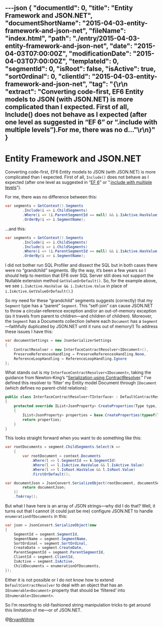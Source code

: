 ---json
{
  "documentId": 0,
  "title": "Entity Framework and JSON.NET",
  "documentShortName": "2015-04-03-entity-framework-and-json-net",
  "fileName": "index.html",
  "path": "./entry/2015-04-03-entity-framework-and-json-net",
  "date": "2015-04-03T07:00:00Z",
  "modificationDate": "2015-04-03T07:00:00Z",
  "templateId": 0,
  "segmentId": 0,
  "isRoot": false,
  "isActive": true,
  "sortOrdinal": 0,
  "clientId": "2015-04-03-entity-framework-and-json-net",
  "tag": "{\r\n  \"extract\": \"Converting code-first, EF6 Entity models to JSON (with JSON.NET) is more complicated than I expected. First of all, Include() does not behave as I expected (after one level as suggested in “EF 6” or “.include with multiple levels”).For me, there was no d...\"\r\n}"
}
---

# Entity Framework and JSON.NET

Converting code-first, EF6 Entity models to JSON (with JSON.NET) is more complicated than I expected. First of all, `Include()` does not behave as I expected (after one level as suggested in “[EF 6](https://entityframework.codeplex.com/workitem/2256)” or “.[include with multiple levels](https://entityframework.codeplex.com/discussions/436875)”).

For me, there was no difference between this:

```cs
var segments = GetContext().Segments
        .Include(i => i.ChildSegments)
        .Where(i => (i.ParentSegmentId == null) && i.IsActive.HasValue && i.IsActive.Value)
        .OrderBy(i => i.SegmentName);
```

…and this:

```cs
var segments = GetContext().Segments
        .Include(i => i.ChildSegments)
        .Include(i => i.ChildSegments)
        .Where(i => (i.ParentSegmentId == null) && i.IsActive.HasValue && i.IsActive.Value)
        .OrderBy(i => i.SegmentName);
```

I did not bother run SQL Profiler and dissect the SQL but in both cases there were no “grandchild” segments. (By the way, it’s been a few years so I should help to mention that EF6 over SQL Server still does not support the Nullable extension method `GetValueOrDefault()`. So, for the example above, we see `i.IsActive.HasValue && i.IsActive.Value` in place of `i.IsActive.GetValueOrDefault()`.)

So my need for these “grandchild” segments suggests (correctly) that my `Segment` type has a “parent” `Segment`. This “self-join” can cause JSON.NET to throw a circular-reference exception and/or an out-of-memory exception (as it travels from parent to children—and children of children). Moreover, the `Segment` has a Documents collection (where each `Document` has a `Segment`—faithfully duplicated by JSON.NET until it runs out of memory!) To address these issues I have this:

```cs
var documentSettings = new JsonSerializerSettings
{
    ContractResolver = new InterfaceContractResolver<IDocument>(),
    PreserveReferencesHandling = PreserveReferencesHandling.None,
    ReferenceLoopHandling = ReferenceLoopHandling.Ignore
};
```

What stands out is my `InterfaceContractResolver<IDocument>`, taking the guidance from Newton-King’s “[Serialization using ContractResolver](http://www.newtonsoft.com/json/help/html/ContractResolver.htm).” I’ve defined this resolver to ‘filter’ my Entity model Document through `IDocument` (which defines no parent-child relations):

```cs
public class InterfaceContractResolver<TInterface> : DefaultContractResolver where TInterface : class
{
    protected override IList<JsonProperty> CreateProperties(Type type, MemberSerialization memberSerialization)
    {
        IList<JsonProperty> properties = base.CreateProperties(typeof(TInterface), memberSerialization);
        return properties;
    }
}
```

This looks straight forward when you want to do something like this:

```cs
var rootDocuments = segment.ChildSegments.Select(k =>
    {
        var rootDocument = context.Documents
            .Where(l => l.SegmentId == k.SegmentId)
            .Where(l => l.IsActive.HasValue && l.IsActive.Value)
            .Where(l => l.IsRoot.HasValue && l.IsRoot.Value)
            .FirstOrDefault();

var documentJson = JsonConvert.SerializeObject(rootDocument, documentSettings);
        return documentJson;
    })
    .ToArray();
```

But what I have here is an array of JSON strings—why did I do that? Well, it turns out that I cannot (it could just be me) configure JSON.NET to handle `enumerationOfDocuments` in this:

```cs
var json = JsonConvert.SerializeObject(new
{
    SegmentId = segment.SegmentId,
    SegmentName = segment.SegmentName,
    SortOrdinal = segment.SortOrdinal,
    CreateDate = segment.CreateDate,
    ParentSegmentId = segment.ParentSegmentId,
    ClientId = segment.ClientId,
    IsActive = segment.IsActive,
    ChildDocuments = enumerationOfDocuments,
});
```

Either it is not possible or I do not know how to extend `DefaultContractResolver` to deal with an object that has an `IEnumerable<Document>` property that should be ‘filtered’ into `IEnumerable<IDocument>`.

So I’m resorting to old-fashioned string manipulation tricks to get around this limitation of me—or of JSON.NET.

@[BryanWilhite](https://twitter.com/BryanWilhite)
